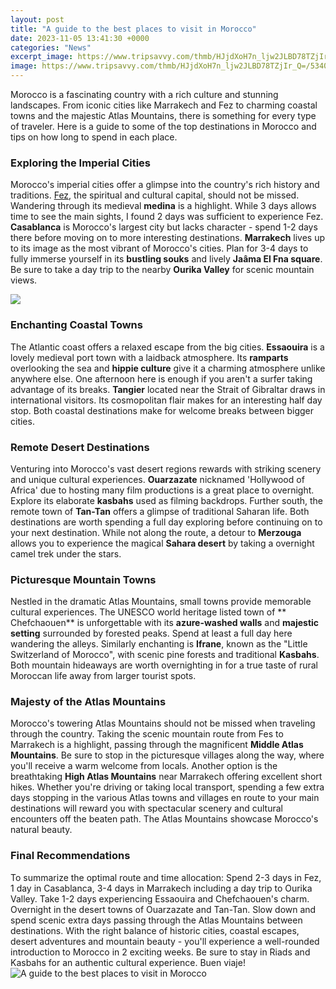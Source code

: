 ```yaml
---
layout: post
title: "A guide to the best places to visit in Morocco"
date: 2023-11-05 13:41:30 +0000
categories: "News"
excerpt_image: https://www.tripsavvy.com/thmb/HJjdXoH7n_ljw2JLBD78TZjIr_Q=/5340x3560/filters:no_upscale():max_bytes(150000):strip_icc()/IMG_0433-5c5da70a46e0fb0001dcd030.jpg
image: https://www.tripsavvy.com/thmb/HJjdXoH7n_ljw2JLBD78TZjIr_Q=/5340x3560/filters:no_upscale():max_bytes(150000):strip_icc()/IMG_0433-5c5da70a46e0fb0001dcd030.jpg
---
```


Morocco is a fascinating country with a rich culture and stunning landscapes. From iconic cities like Marrakech and Fez to charming coastal towns and the majestic Atlas Mountains, there is something for every type of traveler. Here is a guide to some of the top destinations in Morocco and tips on how long to spend in each place.
### Exploring the Imperial Cities 
Morocco's imperial cities offer a glimpse into the country's rich history and traditions. [Fez](https://elviaje.github.io/2024-01-09-xbfir-xe1n-un-pa-xeds-sorprendente/), the spiritual and cultural capital, should not be missed. Wandering through its medieval **medina** is a highlight. While 3 days allows time to see the main sights, I found 2 days was sufficient to experience Fez. **Casablanca** is Morocco's largest city but lacks character - spend 1-2 days there before moving on to more interesting destinations. **Marrakech** lives up to its image as the most vibrant of Morocco's cities. Plan for 3-4 days to fully immerse yourself in its **bustling souks** and lively **Jaâma El Fna square**. Be sure to take a day trip to the nearby **Ourika Valley** for scenic mountain views.

![](https://lp-cms-production.imgix.net/2021-04/GettyRF_485756722.jpg?auto=format&amp;fit=crop&amp;sharp=10&amp;vib=20&amp;ixlib=react-8.6.4&amp;w=850&amp;q=35&amp;dpr=3)
### Enchanting Coastal Towns 
The Atlantic coast offers a relaxed escape from the big cities. **Essaouira** is a lovely medieval port town with a laidback atmosphere. Its **ramparts** overlooking the sea and **hippie culture** give it a charming atmosphere unlike anywhere else. One afternoon here is enough if you aren't a surfer taking advantage of its breaks. **Tangier** located near the Strait of Gibraltar draws in international visitors. Its cosmopolitan flair makes for an interesting half day stop. Both coastal destinations make for welcome breaks between bigger cities.
### Remote Desert Destinations  
Venturing into Morocco's vast desert regions rewards with striking scenery and unique cultural experiences. **Ouarzazate** nicknamed 'Hollywood of Africa' due to hosting many film productions is a great place to overnight. Explore its elaborate **kasbahs** used as filming backdrops. Further south, the remote town of **Tan-Tan** offers a glimpse of traditional Saharan life. Both destinations are worth spending a full day exploring before continuing on to your next destination. While not along the route, a detour to **Merzouga** allows you to experience the magical **Sahara desert** by taking a overnight camel trek under the stars.
### Picturesque Mountain Towns
Nestled in the dramatic Atlas Mountains, small towns provide memorable cultural experiences. The UNESCO world heritage listed town of ** Chefchaouen** is unforgettable with its **azure-washed walls** and **majestic setting** surrounded by forested peaks. Spend at least a full day here wandering the alleys. Similarly enchanting is **Ifrane**, known as the "Little Switzerland of Morocco", with scenic pine forests and traditional **Kasbahs**. Both mountain hideaways are worth overnighting in for a true taste of rural Moroccan life away from larger tourist spots.
### Majesty of the Atlas Mountains  
Morocco's towering Atlas Mountains should not be missed when traveling through the country. Taking the scenic mountain route from Fes to Marrakech is a highlight, passing through the magnificent **Middle Atlas Mountains**. Be sure to stop in the picturesque villages along the way, where you'll receive a warm welcome from locals. Another option is the breathtaking **High Atlas Mountains** near Marrakech offering excellent short hikes. Whether you're driving or taking local transport, spending a few extra days stopping in the various Atlas towns and villages en route to your main destinations will reward you with spectacular scenery and cultural encounters off the beaten path. The Atlas Mountains showcase Morocco's natural beauty.
### Final Recommendations
To summarize the optimal route and time allocation: Spend 2-3 days in Fez, 1 day in Casablanca, 3-4 days in Marrakech including a day trip to Ourika Valley. Take 1-2 days experiencing Essaouira and Chefchaouen's charm. Overnight in the desert towns of Ouarzazate and Tan-Tan. Slow down and spend scenic extra days passing through the Atlas Mountains between destinations. With the right balance of historic cities, coastal escapes, desert adventures and mountain beauty - you'll experience a well-rounded introduction to Morocco in 2 exciting weeks. Be sure to stay in Riads and Kasbahs for an authentic cultural experience. Buen viaje!
![A guide to the best places to visit in Morocco](https://www.tripsavvy.com/thmb/HJjdXoH7n_ljw2JLBD78TZjIr_Q=/5340x3560/filters:no_upscale():max_bytes(150000):strip_icc()/IMG_0433-5c5da70a46e0fb0001dcd030.jpg)